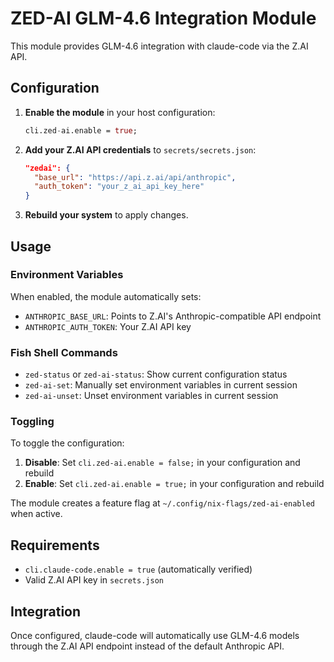 # ZED-AI GLM-4.6 Integration Module

This module provides GLM-4.6 integration with claude-code via the Z.AI API.

## Configuration

1. **Enable the module** in your host configuration:
   ```nix
   cli.zed-ai.enable = true;
   ```

2. **Add your Z.AI API credentials** to `secrets/secrets.json`:
   ```json
   "zedai": {
     "base_url": "https://api.z.ai/api/anthropic",
     "auth_token": "your_z_ai_api_key_here"
   }
   ```

3. **Rebuild your system** to apply changes.

## Usage

### Environment Variables

When enabled, the module automatically sets:
- `ANTHROPIC_BASE_URL`: Points to Z.AI's Anthropic-compatible API endpoint
- `ANTHROPIC_AUTH_TOKEN`: Your Z.AI API key

### Fish Shell Commands

- `zed-status` or `zed-ai-status`: Show current configuration status
- `zed-ai-set`: Manually set environment variables in current session
- `zed-ai-unset`: Unset environment variables in current session

### Toggling

To toggle the configuration:
1. **Disable**: Set `cli.zed-ai.enable = false;` in your configuration and rebuild
2. **Enable**: Set `cli.zed-ai.enable = true;` in your configuration and rebuild

The module creates a feature flag at `~/.config/nix-flags/zed-ai-enabled` when active.

## Requirements

- `cli.claude-code.enable = true` (automatically verified)
- Valid Z.AI API key in `secrets.json`

## Integration

Once configured, claude-code will automatically use GLM-4.6 models through the Z.AI API endpoint instead of the default Anthropic API.
